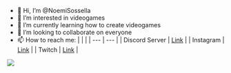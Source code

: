 - 👋 Hi, I’m @NoemiSossella
- 👀 I’m interested in videogames
- 🌱 I’m currently learning how to create videogames
- 💞️ I’m looking to collaborate on everyone
- 📫 How to reach me:
| | |
| --- | --- |
| Discord Server | [Link](https://discord.gg/cdEPPv3y) |
| Instagram | [Link](https://www.instagram.com/_k0rby) |
| Twitch | [Link](https://www.twitch.tv/k0rbychan) |

![](https://i.pinimg.com/564x/9d/58/69/9d5869358b378f1d715d8deb173d575e.jpg)

<!---
NoemiSossella/NoemiSossella is a ✨ special ✨ repository because its `README.md` (this file) appears on your GitHub profile.
You can click the Preview link to take a look at your changes.
--->

